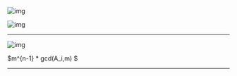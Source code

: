 ![img](https://s1.ax2x.com/2018/08/15/599brX.png) 



![img](https://s1.ax2x.com/2018/08/16/59zZUz.md.png) 





---



![img](https://s1.ax2x.com/2018/08/19/59Zueh.md.png) 

$m^{n-1} * gcd(A_i,m)  $



---

